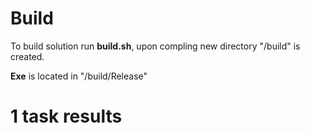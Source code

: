 # Build
To build solution run **build.sh**, upon compling new directory "/build" is created.

**Exe** is located in "/build/Release"

# 1 task results
